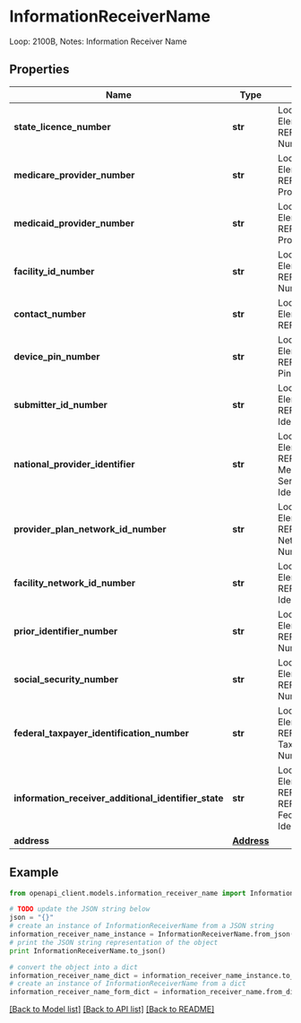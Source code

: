 # InformationReceiverName

Loop: 2100B, Notes: Information Receiver Name

## Properties
Name | Type | Description | Notes
------------ | ------------- | ------------- | -------------
**state_licence_number** | **str** | Loop: 2100B, Segment: REF, Element: REF02, Notes: REF01&#x3D;0B State License Number | [optional] 
**medicare_provider_number** | **str** | Loop: 2100B, Segment: REF, Element: REF02, Notes: REF01&#x3D;1C Medicare Provider Number | [optional] 
**medicaid_provider_number** | **str** | Loop: 2100B, Segment: REF, Element: REF02, Notes: REF01&#x3D;1D Medicaid Provider Number | [optional] 
**facility_id_number** | **str** | Loop: 2100B, Segment: REF, Element: REF02, Notes: REF01&#x3D;1J Facility ID Number | [optional] 
**contact_number** | **str** | Loop: 2100B, Segment: REF, Element: REF02, Notes: REF01&#x3D;CT Contact Number | [optional] 
**device_pin_number** | **str** | Loop: 2100B, Segment: REF, Element: REF02, Notes: REF01&#x3D;EL Electronic Device Pin Number | [optional] 
**submitter_id_number** | **str** | Loop: 2100B, Segment: REF, Element: REF02, Notes: REF01&#x3D;EO Submitter Identification Number | [optional] 
**national_provider_identifier** | **str** | Loop: 2100B, Segment: REF, Element: REF02, Notes: REF01&#x3D;HPI Centers for Medicare and Medicaid Services National Provider Identifier | [optional] 
**provider_plan_network_id_number** | **str** | Loop: 2100B, Segment: REF, Element: REF02, Notes: REF01&#x3D;N5 Provider Plan Network Identification Number | [optional] 
**facility_network_id_number** | **str** | Loop: 2100B, Segment: REF, Element: REF02, Notes: REF01&#x3D;N7 Facility Network Identification Number | [optional] 
**prior_identifier_number** | **str** | Loop: 2100B, Segment: REF, Element: REF02, Notes: REF01&#x3D;Q4 Prior Identifier Number | [optional] 
**social_security_number** | **str** | Loop: 2100B, Segment: REF, Element: REF02, Notes: REF01&#x3D;SY Social Security Number | [optional] 
**federal_taxpayer_identification_number** | **str** | Loop: 2100B, Segment: REF, Element: REF02, Notes: REF01&#x3D;TJ Federal Taxpayer&#39;s Identification Number | [optional] 
**information_receiver_additional_identifier_state** | **str** | Loop: 2100B, Segment: REF, Element: REF03, Notes: REF01&#x3D;0B REF02&#x3D;stateLicenceNumber Federal Taxpayer&#39;s Identification Number | [optional] 
**address** | [**Address**](Address.md) |  | [optional] 

## Example

```python
from openapi_client.models.information_receiver_name import InformationReceiverName

# TODO update the JSON string below
json = "{}"
# create an instance of InformationReceiverName from a JSON string
information_receiver_name_instance = InformationReceiverName.from_json(json)
# print the JSON string representation of the object
print InformationReceiverName.to_json()

# convert the object into a dict
information_receiver_name_dict = information_receiver_name_instance.to_dict()
# create an instance of InformationReceiverName from a dict
information_receiver_name_form_dict = information_receiver_name.from_dict(information_receiver_name_dict)
```
[[Back to Model list]](../README.md#documentation-for-models) [[Back to API list]](../README.md#documentation-for-api-endpoints) [[Back to README]](../README.md)


